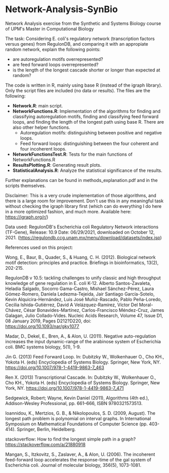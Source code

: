 # Network-Analysis-SynBio
Network Analysis exercise from the Synthetic and Systems Biology course of UPM's Master in Computational Biology

The task: Considering E. coli's regulatory network (transcription factors versus genes) from RegulonDB, and comparing it with an appropiate random network, explain the following points:
- are autoregulation motifs overrepresented?
- are feed forward loops overrepresented?
- is the length of the longest cascade shorter or longer than expected at random?

The code is written in R, mainly using base R (instead of the igraph library). Only the script files are included (no data or results). The files are the following:
- **Network.R**: main script.
- **NetworkFunctions.R**: Implementation of the algorithms for finding and classifying autoregulation motifs, finding and classifying feed forward loops, and finding the length of the longest path using base R. There are also other helper functions.
    - Autoregulation motifs: distinguishing between positive and negative loops.
    - Feed forward loops: distinguishing between the four coherent and four incoherent loops.
- **NetworkFunctionsTest.R**: Tests for the main functions of NetworkFunctions.R
- **ResultsPlotting.R**: Generating result plots.
- **StatisticalAnalysis.R**: Analyze the statistical significance of the results.

Further explanations can be found in methods_explanation.pdf and in the scripts themselves.

Disclaimer: This is a very crude implementation of those algorithms, and there is a large room for improvement. Don't use this in any meaningful task without checking the igraph library first (which can do everything I do here in a more optimized fashion, and much more. Available here: https://igraph.org/r/)

Data used: RegulonDB's Escherichia coli Regulatory Network interactions (TF-Gene), Release: 10.9 Date: 06/29/2021, downloaded on October 12, 2021. (https://regulondb.ccg.unam.mx/menu/download/datasets/index.jsp)


References used on this project:

Wong, E., Baur, B., Quader, S., & Huang, C. H. (2012). Biological network motif detection: principles and practice. Briefings in bioinformatics, 13(2), 202-215.

RegulonDB v 10.5: tackling challenges to unify classic and high throughput knowledge of gene regulation in E. coli K-12. Alberto Santos-Zavaleta, Heladia Salgado, Socorro Gama-Castro, Mishael Sánchez-Pérez, Laura Gómez-Romero, Daniela Ledezma-Tejeida, Jair Santiago García-Sotelo, Kevin Alquicira-Hernández, Luis José Muñiz-Rascado, Pablo Peña-Loredo, Cecilia Ishida-Gutiérrez, David A Velázquez-Ramírez, Víctor Del Moral-Chávez, César Bonavides-Martínez, Carlos-Francisco Méndez-Cruz, James Galagan, Julio Collado-Vides. Nucleic Acids Research, Volume 47, Issue D1, 08 January 2019, Pages D212?D220, doi: https://doi.org/10.1093/nar/gky1077

Madar, D., Dekel, E., Bren, A., & Alon, U. (2011). Negative auto-regulation increases the input dynamic-range of the arabinose system of Escherichia coli. BMC systems biology, 5(1), 1-9.

Jin G. (2013) Feed Forward Loop. In: Dubitzky W., Wolkenhauer O., Cho KH., Yokota H. (eds) Encyclopedia of Systems Biology. Springer, New York, NY. https://doi.org/10.1007/978-1-4419-9863-7_463

Ren X. (2013) Transcriptional Cascade. In: Dubitzky W., Wolkenhauer O., Cho KH., Yokota H. (eds) Encyclopedia of Systems Biology. Springer, New York, NY. https://doi.org/10.1007/978-1-4419-9863-7_471

Sedgewick, Robert; Wayne, Kevin Daniel (2011), Algorithms (4th ed.), Addison-Wesley Professional, pp. 661–666, ISBN 9780321573513.

Ioannidou, K., Mertzios, G. B., & Nikolopoulos, S. D. (2009, August). The longest path problem is polynomial on interval graphs. In International Symposium on Mathematical Foundations of Computer Science (pp. 403-414). Springer, Berlin, Heidelberg.

stackoverflow: How to find the longest simple path in a graph? https://stackoverflow.com/a/21880918

Mangan, S., Itzkovitz, S., Zaslaver, A., & Alon, U. (2006). The incoherent feed-forward loop accelerates the response-time of the gal system of Escherichia coli. Journal of molecular biology, 356(5), 1073-1081.
